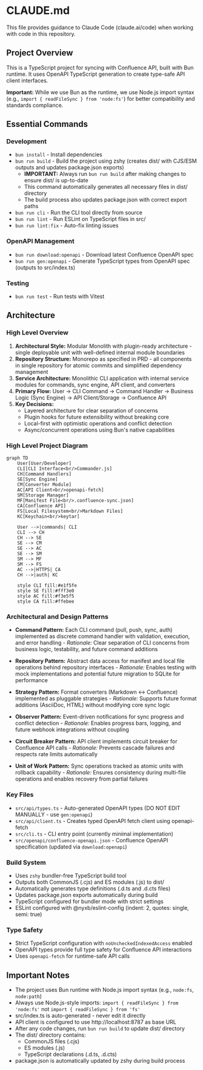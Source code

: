 # CLAUDE.md

This file provides guidance to Claude Code (claude.ai/code) when working with code in this repository.

## Project Overview

This is a TypeScript project for syncing with Confluence API, built with Bun runtime. It uses OpenAPI TypeScript generation to create type-safe API client interfaces.

**Important:** While we use Bun as the runtime, we use Node.js import syntax (e.g., `import { readFileSync } from 'node:fs'`) for better compatibility and standards compliance.

## Essential Commands

### Development
- `bun install` - Install dependencies
- `bun run build` - Build the project using zshy (creates dist/ with CJS/ESM outputs and updates package.json exports)
  - **IMPORTANT:** Always run `bun run build` after making changes to ensure dist/ is up-to-date
  - This command automatically generates all necessary files in dist/ directory
  - The build process also updates package.json with correct export paths
- `bun run cli` - Run the CLI tool directly from source
- `bun run lint` - Run ESLint on TypeScript files in src/
- `bun run lint:fix` - Auto-fix linting issues

### OpenAPI Management
- `bun run download:openapi` - Download latest Confluence OpenAPI spec
- `bun run gen:openapi` - Generate TypeScript types from OpenAPI spec (outputs to src/index.ts)

### Testing
- `bun run test` - Run tests with Vitest

## Architecture

### High Level Overview

1. **Architectural Style:** Modular Monolith with plugin-ready architecture - single deployable unit with well-defined internal module boundaries
2. **Repository Structure:** Monorepo as specified in PRD - all components in single repository for atomic commits and simplified dependency management
3. **Service Architecture:** Monolithic CLI application with internal service modules for commands, sync engine, API client, and converters
4. **Primary Flow:** User → CLI Command → Command Handler → Business Logic (Sync Engine) → API Client/Storage → Confluence API
5. **Key Decisions:**
   - Layered architecture for clear separation of concerns
   - Plugin hooks for future extensibility without breaking core
   - Local-first with optimistic operations and conflict detection
   - Async/concurrent operations using Bun's native capabilities

### High Level Project Diagram

```mermaid
graph TD
    User[User/Developer]
    CLI[CLI Interface<br/>Commander.js]
    CH[Command Handlers]
    SE[Sync Engine]
    CM[Converter Module]
    AC[API Client<br/>openapi-fetch]
    SM[Storage Manager]
    MF[Manifest File<br/>.confluence-sync.json]
    CA[Confluence API]
    FS[Local Filesystem<br/>Markdown Files]
    KC[Keychain<br/>keytar]

    User -->|commands| CLI
    CLI --> CH
    CH --> SE
    SE --> CM
    SE --> AC
    SE --> SM
    SM --> MF
    SM --> FS
    AC -->|HTTPS| CA
    CH -->|auth| KC

    style CLI fill:#e1f5fe
    style SE fill:#fff3e0
    style AC fill:#f3e5f5
    style CA fill:#ffebee
```

### Architectural and Design Patterns

- **Command Pattern:** Each CLI command (pull, push, sync, auth) implemented as discrete command handler with validation, execution, and error handling - *Rationale:* Clear separation of CLI concerns from business logic, testability, and future command additions

- **Repository Pattern:** Abstract data access for manifest and local file operations behind repository interfaces - *Rationale:* Enables testing with mock implementations and potential future migration to SQLite for performance

- **Strategy Pattern:** Format converters (Markdown ↔ Confluence) implemented as pluggable strategies - *Rationale:* Supports future format additions (AsciiDoc, HTML) without modifying core sync logic

- **Observer Pattern:** Event-driven notifications for sync progress and conflict detection - *Rationale:* Enables progress bars, logging, and future webhook integrations without coupling

- **Circuit Breaker Pattern:** API client implements circuit breaker for Confluence API calls - *Rationale:* Prevents cascade failures and respects rate limits automatically

- **Unit of Work Pattern:** Sync operations tracked as atomic units with rollback capability - *Rationale:* Ensures consistency during multi-file operations and enables recovery from partial failures

### Key Files
- `src/api/types.ts` - Auto-generated OpenAPI types (DO NOT EDIT MANUALLY - use `gen:openapi`)
- `src/api/client.ts` - Creates typed OpenAPI fetch client using openapi-fetch
- `src/cli.ts` - CLI entry point (currently minimal implementation)
- `src/openapi/confluence-openapi.json` - Confluence OpenAPI specification (updated via `download:openapi`)

### Build System
- Uses `zshy` bundler-free TypeScript build tool
- Outputs both CommonJS (.cjs) and ES modules (.js) to dist/
- Automatically generates type definitions (.d.ts and .d.cts files)
- Updates package.json exports automatically during build
- TypeScript configured for bundler mode with strict settings
- ESLint configured with @nyxb/eslint-config (indent: 2, quotes: single, semi: true)

### Type Safety
- Strict TypeScript configuration with `noUncheckedIndexedAccess` enabled
- OpenAPI types provide full type safety for Confluence API interactions
- Uses `openapi-fetch` for runtime-safe API calls

## Important Notes
- The project uses Bun runtime with Node.js import syntax (e.g., `node:fs`, `node:path`)
- Always use Node.js-style imports: `import { readFileSync } from 'node:fs'` not `import { readFileSync } from 'fs'`
- src/index.ts is auto-generated - never edit it directly
- API client is configured to use http://localhost:8787 as base URL
- After any code changes, run `bun run build` to update dist/ directory
- The dist/ directory contains:
  - CommonJS files (.cjs)
  - ES modules (.js)
  - TypeScript declarations (.d.ts, .d.cts)
- package.json is automatically updated by zshy during build process
